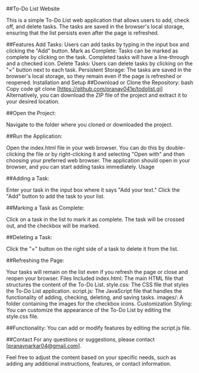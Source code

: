 ##To-Do List Website

  This is a simple To-Do List web application that allows users to add, check off, and delete tasks. The tasks are saved in the browser's local storage, ensuring that the list persists even after the page is refreshed.

##Features
  Add Tasks: Users can add tasks by typing in the input box and clicking the "Add" button.
  Mark as Complete: Tasks can be marked as complete by clicking on the task. Completed tasks will have a line-through and a checked icon.
  Delete Tasks: Users can delete tasks by clicking on the "×" button next to each task.
  Persistent Storage: The tasks are saved in the browser's local storage, so they remain even if the page is refreshed or reopened.
  Installation and Setup
  ##Download or Clone the Repository:
bash
Copy code
git clone [https://github.com/pranay041e/todolist.gi]
Alternatively, you can download the ZIP file of the project and extract it to your desired location.

##Open the Project:

Navigate to the folder where you cloned or downloaded the project.

##Run the Application:

Open the index.html file in your web browser. You can do this by double-clicking the file or by right-clicking it and selecting "Open with" and then choosing your preferred web browser.
The application should open in your browser, and you can start adding tasks immediately.
Usage


##Adding a Task:

Enter your task in the input box where it says "Add your text."
Click the "Add" button to add the task to your list.


##Marking a Task as Complete:

Click on a task in the list to mark it as complete. The task will be crossed out, and the checkbox will be marked.


##Deleting a Task:

Click the "×" button on the right side of a task to delete it from the list.


##Refreshing the Page:

Your tasks will remain on the list even if you refresh the page or close and reopen your browser.
Files Included
index.html: The main HTML file that structures the content of the To-Do List.
style.css: The CSS file that styles the To-Do List application.
script.js: The JavaScript file that handles the functionality of adding, checking, deleting, and saving tasks.
images/: A folder containing the images for the checkbox icons.
Customization
Styling: You can customize the appearance of the To-Do List by editing the style.css file.

##Functionality: You can add or modify features by editing the script.js file.

##Contact
For any questions or suggestions, please contact [pranaynarkar04@gmail.com].

Feel free to adjust the content based on your specific needs, such as adding any additional instructions, features, or contact information.






